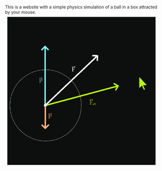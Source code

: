 This is a website with a simple physics simulation of a ball in a box attracted by your mouse.
![Physics Simulation](logo.png)
